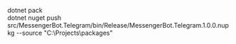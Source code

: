 ﻿dotnet pack  
dotnet nuget push src/MessengerBot.Telegram/bin/Release/MessengerBot.Telegram.1.0.0.nupkg --source "C:\Projects\packages"